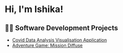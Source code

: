<h1>Hi, I'm Ishika!</h1>

<h2>👨‍💻 Software Development Projects</h2>

  - [Covid Data Analysis Visualisation Application](https://github.com/aroraishikaa/CovidDataAnalysisVisualisation/tree/main)
  - [Adventure Game: Mission Diffuse](https://github.com/aroraishikaa/AdventureGameMissionDiffuse)
<!--
**aroraishikaa/aroraishikaa** is a ✨ _special_ ✨ repository because its `README.md` (this file) appears on your GitHub profile.

